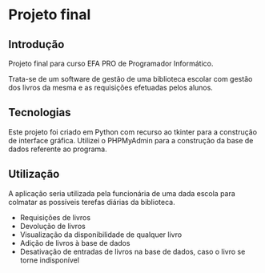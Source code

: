 # Projeto final

## Introdução

Projeto final para curso EFA PRO de Programador Informático.

Trata-se de um software de gestão de uma biblioteca escolar com gestão dos livros da mesma e as requisições efetuadas pelos alunos.

## Tecnologias

Este projeto foi criado em Python com recurso ao tkinter para a construção de interface gráfica.
Utilizei o PHPMyAdmin para a construção da base de dados referente ao programa.

## Utilização

A aplicação seria utilizada pela funcionária de uma dada escola para colmatar as possíveis terefas diárias da biblioteca.

- Requisições de livros
- Devolução de livros
- Visualização da disponibilidade de qualquer livro
- Adição de livros à base de dados
- Desativação de entradas de livros na base de dados, caso o livro se torne indisponível